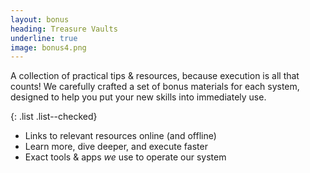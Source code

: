 ```yaml
---
layout: bonus
heading: Treasure Vaults
underline: true
image: bonus4.png
---
```


A collection of practical tips &amp; resources, because execution is all that counts! We carefully crafted a set of bonus materials for each system, designed to help you put your new skills into immediately use.

{: .list .list--checked}
- Links to relevant resources online (and offline)
- Learn more, dive deeper, and execute faster
- Exact tools & apps <i>we</i> use to operate our system
